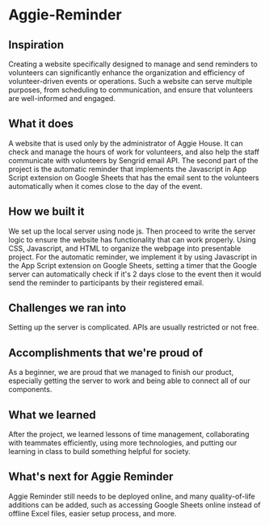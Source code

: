 # Aggie-Reminder 

## Inspiration
Creating a website specifically designed to manage and send reminders to volunteers can significantly enhance the organization and efficiency of volunteer-driven events or operations. Such a website can serve multiple purposes, from scheduling to communication, and ensure that volunteers are well-informed and engaged. 

## What it does
A website that is used only by the administrator of Aggie House. It can check and manage the hours of work for volunteers, and also help the staff communicate with volunteers by Sengrid email API. The second part of the project is the automatic reminder that implements the Javascript in App Script extension on Google Sheets that has the email sent to the volunteers automatically when it comes close to the day of the event.

## How we built it
We set up the local server using node js. Then proceed to write the server logic to ensure the website has functionality that can work properly.  Using CSS, Javascript, and HTML to organize the webpage into presentable project.  For the automatic reminder, we implement it by using Javascript in the App Script extension on Google Sheets, setting a timer that the Google server can automatically check if it's 2 days close to the event then it would send the reminder to participants by their registered email.

## Challenges we ran into
Setting up the server is complicated.  APIs are usually restricted or not free. 

## Accomplishments that we're proud of
As a beginner, we are proud that we managed to finish our product, especially getting the server to work and being able to connect all of our components.

## What we learned
After the project, we learned lessons of time management, collaborating with teammates efficiently, using more technologies, and putting our learning in class to build something helpful for society.

## What's next for Aggie Reminder
Aggie Reminder still needs to be deployed online, and many quality-of-life additions can be added, such as accessing Google Sheets online instead of offline Excel files, easier setup process, and more.
